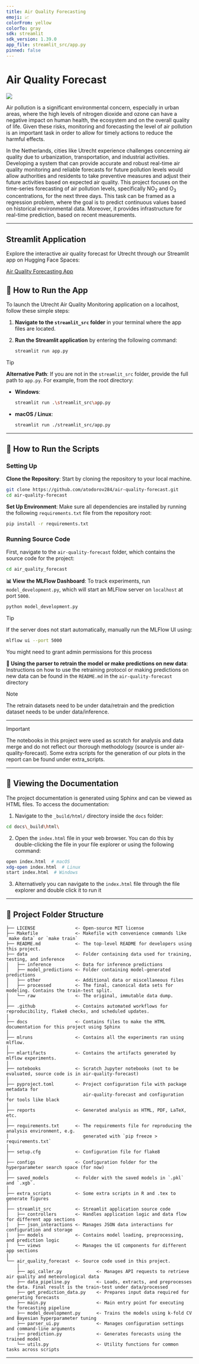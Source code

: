 ```yaml
---
title: Air Quality Forecasting
emoji: 📈
colorFrom: yellow
colorTo: gray
sdk: streamlit
sdk_version: 1.39.0
app_file: streamlit_src/app.py
pinned: false
---
```


# Air Quality Forecast

<a target="_blank" href="https://cookiecutter-data-science.drivendata.org/">
    <img src="https://img.shields.io/badge/CCDS-Project%20template-328F97?logo=cookiecutter" />
</a>

Air pollution is a significant environmental concern, especially in urban areas, where the high levels of nitrogen dioxide and ozone can have a negative impact on human health, the ecosystem and on the overall quality of life. Given these risks, monitoring and forecasting the level of air pollution is an important task in order to allow for timely actions to reduce the harmful effects.

In the Netherlands, cities like Utrecht experience challenges concerning air quality due to urbanization, transportation, and industrial activities. Developing a system that can provide accurate and robust real-time air quality monitoring and reliable forecasts for future pollution levels would allow authorities and residents to take preventive measures and adjust their future activities based on expected air quality. This project focuses on the time-series forecasting of air pollution levels, specifically NO<sub>2</sub> and O<sub>3</sub> concentrations, for the next three days. This task can be framed as a regression problem, where the goal is to predict continuous values based on historical environmental data. Moreover, it provides infrastructure for real-time prediction, based on recent measurements.

---
## Streamlit Application

Explore the interactive air quality forecast for Utrecht through our Streamlit app on Hugging Face Spaces:

[Air Quality Forecasting App](https://huggingface.co/spaces/03chrisk/air-quality-forecasting)

## 🚀 How to Run the App

To launch the Utrecht Air Quality Monitoring application on a localhost, follow these simple steps:

1. **Navigate to the `streamlit_src` folder** in your terminal where the app files are located.

2. **Run the Streamlit application** by entering the following command:
   ```bash
   streamlit run app.py
> [!TIP]
> **Alternative Path**: If you are not in the `streamlit_src` folder, provide the full path to `app.py`. For example, from the root directory:
> - **Windows**:
>   ```bash
>   streamlit run .\streamlit_src\app.py
>   ```
> - **macOS / Linux**:
>   ```bash
>   streamlit run ./streamlit_src/app.py
>   ```


---

## 🚀 How to Run the Scripts

### Setting Up

**Clone the Repository**: Start by cloning the repository to your local machine.
   ```bash
   git clone https://github.com/atodorov284/air-quality-forecast.git
   cd air-quality-forecast
   ```
**Set Up Environment**:
   Make sure all dependencies are installed by running the following `requirements.txt` file from the repository root:
   ```bash
   pip install -r requirements.txt
   ```
### Running Source Code
First, navigate to the `air-quality-forecast` folder, which contains the source code for the project:

```bash
cd air_quality_forecast
```
**📊 View the MLFlow Dashboard**:
To track experiments, run `model_development.py`, which will start an MLFlow server on `localhost` at port `5000`.

```bash
python model_development.py
```
> [!TIP]
> If the server does not start automatically, manually run the MLFlow UI using:
> ```bash
> mlflow ui --port 5000
>  ```
> You might need to grant admin permissions for this process

**🔄 Using the parser to retrain the model or make predictions on new data**:
Instructions on how to use the retraining protocol or making predictions on new data can be found in the `README.md` in the `air-quality-forecast` directory

> [!NOTE]
>The retrain datasets need to be under data/retrain and the prediction dataset needs to be under data/inference.
---
> [!IMPORTANT]
> The notebooks in this project were used as scratch for analysis and data merge and do not reflect our thorough methodology (source is under air-quality-forecast). Some extra scripts for the generation of our plots in the report can be found under extra_scripts.
---
## 📖 Viewing the Documentation

The project documentation is generated using Sphinx and can be viewed as HTML files. To access the documentation:

1. Navigate to the `_build/html/` directory inside the `docs` folder:
```bash
cd docs\_build\html\
```
2. Open the `index.html` file in your web browser. You can do this by double-clicking the file in your file explorer or using the following command:
```bash
open index.html  # macOS
xdg-open index.html  # Linux
start index.html  # Windows
```
3. Alternatively you can navigate to the `index.html` file through the file explorer and double click it to run it
---
## 📂 Project Folder Structure

```plaintext
├── LICENSE               <- Open-source MIT license
├── Makefile              <- Makefile with convenience commands like `make data` or `make train`
├── README.md             <- The top-level README for developers using this project.
├── data                  <- Folder containing data used for training, testing, and inference
│   ├── inference         <- Data for inference predictions
│   ├── model_predictions <- Folder containing model-generated predictions
│   ├── other             <- Additional data or miscellaneous files
│   ├── processed         <- The final, canonical data sets for modeling. Contains the train-test split.
│   └── raw               <- The original, immutable data dump.
│
├── .github               <- Contains automated workflows for reproducibility, flake8 checks, and scheduled updates.
│
├── docs                  <- Contains files to make the HTML documentation for this project using Sphinx
│
├── mlruns                <- Contains all the experiments ran using mlflow.
│
├── mlartifacts           <- Contains the artifacts generated by mlflow experiments.
│
├── notebooks             <- Scratch Jupyter notebooks (not to be evaluated, source code is in air-quality-forecast)
│
├── pyproject.toml        <- Project configuration file with package metadata for
│                            air-quality-forecast and configuration for tools like black
│
├── reports               <- Generated analysis as HTML, PDF, LaTeX, etc.
│
├── requirements.txt      <- The requirements file for reproducing the analysis environment, e.g.
│                            generated with `pip freeze > requirements.txt`
│
├── setup.cfg             <- Configuration file for flake8
│
├── configs               <- Configuration folder for the hyperparameter search space (for now)
│
├── saved_models          <- Folder with the saved models in `.pkl` and `.xgb`.
│
├── extra_scripts         <- Some extra scripts in R and .tex to generate figures
│
├── streamlit_src         <- Streamlit application source code
│   ├── controllers       <- Handles application logic and data flow for different app sections
│   ├── json_interactions <- Manages JSON data interactions for configuration and storage
│   ├── models            <- Contains model loading, preprocessing, and prediction logic
│   └── views             <- Manages the UI components for different app sections
│
└── air_quality_forecast  <- Source code used in this project.
    │
    ├── api_caller.py             <- Manages API requests to retrieve air quality and meteorological data
    ├── data_pipeline.py          <- Loads, extracts, and preprocesses the data. Final result is the train-test under data/processed
    ├── get_prediction_data.py    <- Prepares input data required for generating forecasts
    ├── main.py                   <- Main entry point for executing the forecasting pipeline
    ├── model_development.py      <- Trains the models using k-fold CV and Bayesian hyperparameter tuning
    ├── parser_ui.py              <- Manages configuration settings and command-line arguments
    ├── prediction.py             <- Generates forecasts using the trained model
    └── utils.py                  <- Utility functions for common tasks across scripts
```
---
